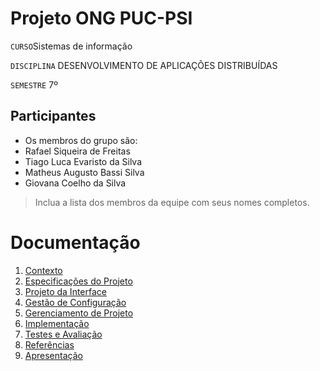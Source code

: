 # Projeto ONG PUC-PSI

`CURSO`Sistemas de informação

`DISCIPLINA` DESENVOLVIMENTO DE APLICAÇÕES DISTRIBUÍDAS

`SEMESTRE` 7º

## Participantes

- Os membros do grupo são: 
 - Rafael Siqueira de Freitas
 - Tiago Luca Evaristo da Silva
 - Matheus Augusto Bassi Silva
 - Giovana Coelho da Silva


> Inclua a lista dos membros da equipe com seus nomes completos.

# Documentação

1. [Contexto](docs/1-Contexto.md)
2. [Especificações do Projeto](docs/2-Especificação.md)
3. [Projeto da Interface](docs/3-Interface.md)
4. [Gestão de Configuração](docs/4-Gestão-Configuração.md)
5. [Gerenciamento de Projeto](docs/5-Gerenciamento-Projeto.md)
6. [Implementação](docs/6-Implementação.md)
7. [Testes e Avaliação](docs/7-Testes.md)
8. [Referências](docs/8-Referências.md)
9. [Apresentação](docs/9-Apresentação.md)
